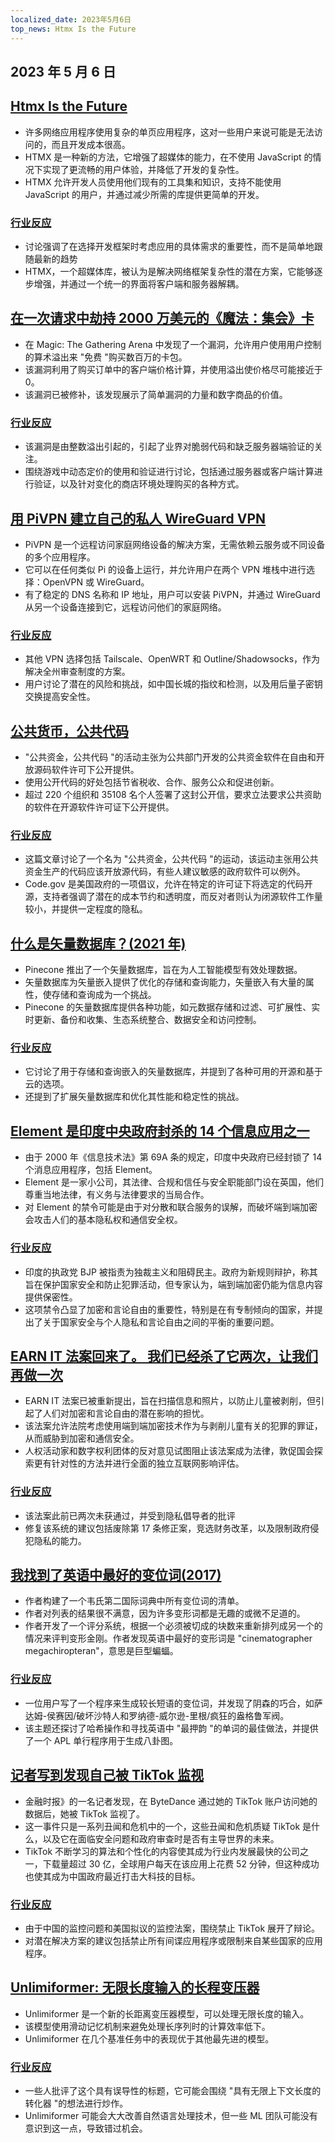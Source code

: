 ```yaml
---
localized_date: 2023年5月6日
top_news: Htmx Is the Future
---
```


## 2023 年 5 月 6 日

## [Htmx Is the Future](https://quii.dev/HTMX_is_the_Future)

- 许多网络应用程序使用复杂的单页应用程序，这对一些用户来说可能是无法访问的，而且开发成本很高。
- HTMX 是一种新的方法，它增强了超媒体的能力，在不使用 JavaScript 的情况下实现了更流畅的用户体验，并降低了开发的复杂性。
- HTMX 允许开发人员使用他们现有的工具集和知识，支持不能使用 JavaScript 的用户，并通过减少所需的库提供更简单的开发。

### [行业反应](http://news.ycombinator.com/item?id=35829733)

- 讨论强调了在选择开发框架时考虑应用的具体需求的重要性，而不是简单地跟随最新的趋势
- HTMX，一个超媒体库，被认为是解决网络框架复杂性的潜在方案，它能够逐步增强，并通过一个统一的界面将客户端和服务器解耦。

## [在一次请求中劫持 2000 万美元的《魔法：集会》卡](https://www.mayer.cool/writings/Heisting-20-Million-in-Magic-Cards/)

- 在 Magic: The Gathering Arena 中发现了一个漏洞，允许用户使用用户控制的算术溢出来 "免费 "购买数百万的卡包。
- 该漏洞利用了购买订单中的客户端价格计算，并使用溢出使价格尽可能接近于 0。
- 该漏洞已被修补，该发现展示了简单漏洞的力量和数字商品的价值。

### [行业反应](http://news.ycombinator.com/item?id=35824115)

- 该漏洞是由整数溢出引起的，引起了业界对脆弱代码和缺乏服务器端验证的关注。
- 围绕游戏中动态定价的使用和验证进行讨论，包括通过服务器或客户端计算进行验证，以及针对变化的商店环境处理购买的各种方式。

## [用 PiVPN 建立自己的私人 WireGuard VPN](https://www.jeffgeerling.com/blog/2023/build-your-own-private-wireguard-vpn-pivpn)

- PiVPN 是一个远程访问家庭网络设备的解决方案，无需依赖云服务或不同设备的多个应用程序。
- 它可以在任何类似 Pi 的设备上运行，并允许用户在两个 VPN 堆栈中进行选择：OpenVPN 或 WireGuard。
- 有了稳定的 DNS 名称和 IP 地址，用户可以安装 PiVPN，并通过 WireGuard 从另一个设备连接到它，远程访问他们的家庭网络。

### [行业反应](http://news.ycombinator.com/item?id=35828046)

- 其他 VPN 选择包括 Tailscale、OpenWRT 和 Outline/Shadowsocks，作为解决全州审查制度的方案。
- 用户讨论了潜在的风险和挑战，如中国长城的指纹和检测，以及用后量子密钥交换提高安全性。

## [公共货币，公共代码](https://publiccode.eu/en/)

- "公共资金，公共代码 "的活动主张为公共部门开发的公共资金软件在自由和开放源码软件许可下公开提供。
- 使用公开代码的好处包括节省税收、合作、服务公众和促进创新。
- 超过 220 个组织和 35108 名个人签署了这封公开信，要求立法要求公共资助的软件在开源软件许可证下公开提供。

### [行业反应](http://news.ycombinator.com/item?id=35824320)

- 这篇文章讨论了一个名为 "公共资金，公共代码 "的运动，该运动主张用公共资金生产的代码应该开放源代码，有些人建议敏感的政府软件可以例外。
- Code.gov 是美国政府的一项倡议，允许在特定的许可证下将选定的代码开源，支持者强调了潜在的成本节约和透明度，而反对者则认为闭源软件工作量较小，并提供一定程度的隐私。

## [什么是矢量数据库？(2021 年)](https://www.pinecone.io/learn/vector-database/)

- Pinecone 推出了一个矢量数据库，旨在为人工智能模型有效处理数据。
- 矢量数据库为矢量嵌入提供了优化的存储和查询能力，矢量嵌入有大量的属性，使存储和查询成为一个挑战。
- Pinecone 的矢量数据库提供各种功能，如元数据存储和过滤、可扩展性、实时更新、备份和收集、生态系统整合、数据安全和访问控制。

### [行业反应](http://news.ycombinator.com/item?id=35826929)

- 它讨论了用于存储和查询嵌入的矢量数据库，并提到了各种可用的开源和基于云的选项。
- 还提到了扩展矢量数据库和优化其性能和稳定性的挑战。

## [Element 是印度中央政府封杀的 14 个信息应用之一](https://element.io/blog/india-bans-flagship-client-for-the-matrix-network/)

- 由于 2000 年《信息技术法》第 69A 条的规定，印度中央政府已经封锁了 14 个消息应用程序，包括 Element。
- Element 是一家小公司，其法律、合规和信任与安全职能部门设在英国，他们尊重当地法律，有义务与法律要求的当局合作。
- 对 Element 的禁令可能是由于对分散和联合服务的误解，而破坏端到端加密会攻击人们的基本隐私权和通信安全权。

### [行业反应](http://news.ycombinator.com/item?id=35826946)

- 印度的执政党 BJP 被指责为独裁主义和阻碍民主。政府为新规则辩护，称其旨在保护国家安全和防止犯罪活动，但专家认为，端到端加密仍能为信息内容提供保密性。
- 这项禁令凸显了加密和言论自由的重要性，特别是在有专制倾向的国家，并提出了关于国家安全与个人隐私和言论自由之间的平衡的重要问题。

## [EARN IT 法案回来了。 我们已经杀了它两次，让我们再做一次](https://tutanota.com/blog/posts/earn-it-barr-encryption)

- EARN IT 法案已被重新提出，旨在扫描信息和照片，以防止儿童被剥削，但引起了人们对加密和言论自由的潜在影响的担忧。
- 该法案允许法院考虑使用端到端加密技术作为与剥削儿童有关的犯罪的罪证，从而威胁到加密和通信安全。
- 人权活动家和数字权利团体的反对意见试图阻止该法案成为法律，敦促国会探索更有针对性的方法并进行全面的独立互联网影响评估。

### [行业反应](http://news.ycombinator.com/item?id=35826088)

- 该法案此前已两次未获通过，并受到隐私倡导者的批评
- 修复该系统的建议包括废除第 17 条修正案，竞选财务改革，以及限制政府侵犯隐私的能力。

## [我找到了英语中最好的变位词(2017)](https://blog.plover.com/lang/anagram-scoring.html)

- 作者构建了一个韦氏第二国际词典中所有变位词的清单。
- 作者对列表的结果很不满意，因为许多变形词都是无趣的或微不足道的。
- 作者开发了一个评分系统，根据一个必须被切成的块数来重新排列成另一个的情况来评判变形金刚。作者发现英语中最好的变形词是 "cinematographer megachiropteran"，意思是巨型蝙蝠。

### [行业反应](http://news.ycombinator.com/item?id=35824173)

- 一位用户写了一个程序来生成较长短语的变位词，并发现了阴森的巧合，如萨达姆-侯赛因/破坏沙特人和罗纳德-威尔逊-里根/疯狂的盎格鲁军阀。
- 该主题还探讨了哈希操作和寻找英语中 "最押韵 "的单词的最佳做法，并提供了一个 APL 单行程序用于生成八卦图。

## [记者写到发现自己被 TikTok 监视](https://arstechnica.com/tech-policy/2023/05/tiktok-spied-on-me-why/)

- 金融时报》的一名记者发现，在 ByteDance 通过她的 TikTok 账户访问她的数据后，她被 TikTok 监视了。
- 这一事件只是一系列丑闻和危机中的一个，这些丑闻和危机质疑 TikTok 是什么，以及它在面临安全问题和政府审查时是否有主导世界的未来。
- TikTok 不断学习的算法和个性化的内容使其成为行业内发展最快的公司之一，下载量超过 30 亿，全球用户每天在该应用上花费 52 分钟，但这种成功也使其成为中国政府最近打击大科技的目标。

### [行业反应](http://news.ycombinator.com/item?id=35829294)

- 由于中国的监控问题和美国拟议的监控法案，围绕禁止 TikTok 展开了辩论。
- 对潜在解决方案的建议包括禁止所有间谍应用程序或限制来自某些国家的应用程序。

## [Unlimiformer: 无限长度输入的长程变压器](https://arxiv.org/abs/2305.01625)

- Unlimiformer 是一个新的长距离变压器模型，可以处理无限长度的输入。
- 该模型使用滑动记忆机制来避免处理长序列时的计算效率低下。
- Unlimiformer 在几个基准任务中的表现优于其他最先进的模型。

### [行业反应](http://news.ycombinator.com/item?id=35832802)

- 一些人批评了这个具有误导性的标题，它可能会围绕 "具有无限上下文长度的转化器 "的想法进行炒作。
- Unlimiformer 可能会大大改善自然语言处理技术，但一些 ML 团队可能没有意识到这一点，导致错过机会。
